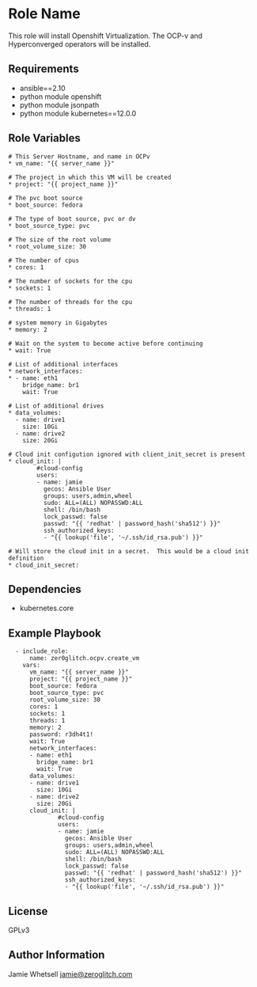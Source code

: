Role Name
=========

This role will install Openshift Virtualization.  The OCP-v and Hyperconverged operators will be installed.

Requirements
------------

- ansible==2.10
- python module openshift
- python module jsonpath
- python module kubernetes==12.0.0



Role Variables
--------------
```
# This Server Hostname, and name in OCPv
* vm_name: "{{ server_name }}"

# The project in which this VM will be created
* project: "{{ project_name }}"

# The pvc boot source
* boot_source: fedora

# The type of boot source, pvc or dv
* boot_source_type: pvc

# The size of the root volume
* root_volume_size: 30

# The number of cpus
* cores: 1

# The number of sockets for the cpu
* sockets: 1

# The number of threads for the cpu
* threads: 1

# system memory in Gigabytes
* memory: 2

# Wait on the system to become active before continuing
* wait: True

# List of additional interfaces
* network_interfaces:
* - name: eth1
    bridge_name: br1
    wait: True

# List of additional drives
* data_volumes:
  - name: drive1
    size: 10Gi
  - name: drive2
    size: 20Gi

# Cloud init configution ignored with client_init_secret is present
* cloud_init: |
        #cloud-config
        users:
        - name: jamie
          gecos: Ansible User
          groups: users,admin,wheel
          sudo: ALL=(ALL) NOPASSWD:ALL
          shell: /bin/bash
          lock_passwd: false
          passwd: "{{ 'redhat' | password_hash('sha512') }}"
          ssh_authorized_keys:
          - "{{ lookup('file', '~/.ssh/id_rsa.pub') }}"

# Will store the cloud init in a secret.  This would be a cloud init definition
* cloud_init_secret:
```


Dependencies
------------

- kubernetes.core

Example Playbook
----------------

```
  - include_role:
      name: zer0glitch.ocpv.create_vm
    vars:
      vm_name: "{{ server_name }}"
      project: "{{ project_name }}"
      boot_source: fedora
      boot_source_type: pvc
      root_volume_size: 30
      cores: 1
      sockets: 1
      threads: 1
      memory: 2
      password: r3dh4t1!
      wait: True
      network_interfaces:
      - name: eth1
        bridge_name: br1
        wait: True
      data_volumes:
      - name: drive1
        size: 10Gi
      - name: drive2
        size: 20Gi
      cloud_init: |
              #cloud-config
              users:
              - name: jamie
                gecos: Ansible User
                groups: users,admin,wheel
                sudo: ALL=(ALL) NOPASSWD:ALL
                shell: /bin/bash
                lock_passwd: false
                passwd: "{{ 'redhat' | password_hash('sha512') }}"
                ssh_authorized_keys:
                - "{{ lookup('file', '~/.ssh/id_rsa.pub') }}"
```


License
-------

GPLv3

Author Information
------------------

Jamie Whetsell
jamie@zeroglitch.com
